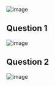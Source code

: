 ![image](https://github.com/michaelokoroike/Courses/assets/39680418/bd60e758-d5b0-4047-adcc-5ef46815fb08)
## Question 1
![image](https://github.com/michaelokoroike/Courses/assets/39680418/77aab077-578c-4c93-83aa-61a47cead426)
## Question 2
![image](https://github.com/michaelokoroike/Courses/assets/39680418/e633f876-8ab3-4d0d-8753-8a30b15cc874)
